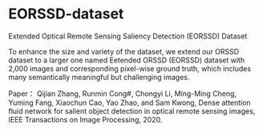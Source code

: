 # EORSSD-dataset
Extended Optical Remote Sensing Saliency Detection (EORSSD) Dataset

To enhance the size and variety of the dataset, we extend our ORSSD dataset to a larger one named Eetended ORSSD (EORSSD) dataset with 2,000 images and corresponding pixel-wise ground truth, which includes many semantically meaningful but challenging images.

Paper：
Qijian Zhang, Runmin Cong#, Chongyi Li, Ming-Ming Cheng, Yuming Fang, Xiaochun Cao, Yao Zhao, and Sam Kwong, Dense attention fluid network for salient object detection in optical remote sensing images, IEEE Transactions on Image Processing, 2020.
